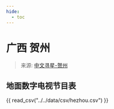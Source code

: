 ```yaml
---
hide:
  - toc
---
```


# 广西 贺州

> 来源: [中文寻星-贺州](http://dtmb.saoing.com/hezhou.htm)

## 地面数字电视节目表

{{ read_csv("../../data/csv/hezhou.csv") }}

